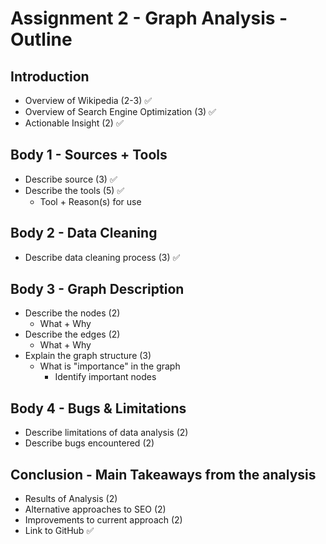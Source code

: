 # Assignment 2 - Graph Analysis - Outline

## Introduction

* Overview of Wikipedia (2-3) ✅
* Overview of Search Engine Optimization (3) ✅
* Actionable Insight (2) ✅

## Body 1 - Sources + Tools

* Describe source (3) ✅
* Describe the tools (5) ✅
  * Tool + Reason(s) for use

## Body 2 - Data Cleaning

* Describe data cleaning process (3) ✅

## Body 3 - Graph Description

* Describe the nodes (2)
  * What + Why
* Describe the edges (2)
  * What + Why
* Explain the graph structure (3)
  * What is "importance" in the graph
    * Identify important nodes

## Body 4 - Bugs & Limitations

* Describe limitations of data analysis (2)
* Describe bugs encountered (2)

## Conclusion - Main Takeaways from the analysis

* Results of Analysis (2)
* Alternative approaches to SEO (2)
* Improvements to current approach (2)
* Link to GitHub ✅
